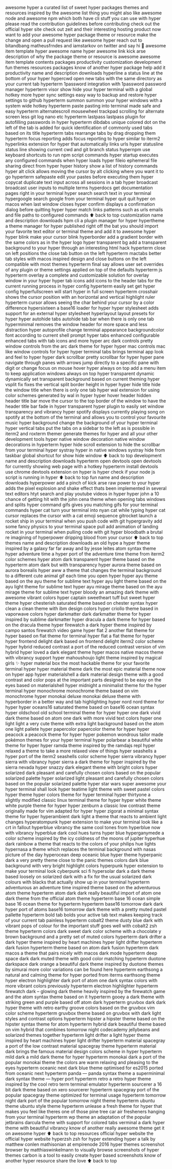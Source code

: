 awesome hyper a curated list of sweet hyper packages themes and resources inspired by the awesome list thing you might also like awesome node and awesome npm which both have cli stuff you can use with hyper please read the contribution guidelines before contributing check out the official hyper site check out zeit and their interesting hosting product now want to add your awesome hyper package theme or resource make the change and open a pull request like awesome hyper reach out to bitandbang matheusfrndes and iamstarkov on twitter and say hi 👋 awesome item template hyper awesome name hyper awesome link kick arse description of why the package theme or resource is awesome awesome item template contents packages productivity customization development fun themes resources packages know of another hyper package help add it productivity name and description downloads hyperline a status line at the bottom of your hyper hypercwd open new tabs with the same directory as your current tab hyperterm 1password integration with 1password password manager hyperterm visor show hide your hyper terminal with a global hotkey more hyper sync settings easy way to backup and restore hyper settings to github hyperterm summon summon your hyper windows with a system wide hotkey hyperterm paste pasting into terminal made safe and easy hyperterm alternatescroll mousewheel trackpad scrolling for alternate screen less git log nano etc hyperterm lastpass lastpass plugin for autofilling passwords in hyper hyperterm dibdabs unique colored dot on the left of the tab is added for quick identification of commonly used tabs based on its title hyperterm tabs rearrange tabs by drag dropping them hyperterm focus reporting adds focus reporting to hyper similar to iterm2 hyperlinks extension for hyper that automatically links urls hyper statusline status line showing current cwd and git branch status hypernpm use keyboard shortcuts to run npm script commands hyper startup executes any configured commands when hyper loads hyper fileio ephemeral file sharing direct from hyper hyper history show a list of history commands hyper alt click allows moving the cursor by alt clicking where you want it to go hyperterm safepaste edit your pastes before executing them hyper copycat duplicate text input across all sessions in a tab hyper broadcast broadcast user inputs to multiple terms hyperdocs get documentation pages right in your terminal hyper search search text in your terminal hypergoogle search google from your terminal hyper quit quit hyper on macos when last window closes hyper confirm displays a confirmation dialog before quitting hyper hyper match links patterns such as urls emails and file paths to configured commands ⬆ back to top customization name and description downloads hpm cli a plugin manager for hyper hypertheme a theme manager for hyper published right off the bat you should import your favorite text editor or terminal theme and add it to awesome hyper hyper blink make your cursor blink hyperborder add a gradient border with the same colors as in the hyper logo hyper transparent bg add a transparent background to your hyper through an interesting html hack hyperterm close on left positions the close tab button on the left hyperterm mactabs better tab styles with macos inspired design and close buttons on the left compatible with most themes hyperterm final say allows user set overrides of any plugin or theme settings applied on top of the defaults hyperterm js hyperterm overlay a complete and customizable solution for overlay window in your hyper hyper tab icons add icons to the header tabs for the current running process in hyper config hyperterm easily set get hyper config hyperfullscreen will start hyper in full screen hyperterm crosshair shows the cursor position with an horizontal and vertical highlight ruler hyperterm cursor allows seeing the char behind your cursor by a color difference hypersixteen a base16 loader for hyper hyper stylesheet adds support for an external hyper stylesheet hyperlayout layout presets for hyper hyper autohide tabs autohide tab bar when there is only one tab hyperminimal removes the window header for more space and less distraction hyper autoprofile change terminal appearance backgroundcolor font according to current shell prompt hyper tabs enhanced configurable enhanced tabs with tab icons and more hyper arc dark controls pretty window controls from the arc dark theme for hyper hyper mac controls mac like window controls for hyper hyper terminal tabs brings terminal app look and feel to hyper hyper dark scrollbar pretty scrollbar for hyper hyper pane navigate through panes with arrows jump directly to a specific pane with digit or change focus on mouse hover hyper always on top add a menu item to keep application windows always on top hyper transparent dynamic dynamically set transparent background based on current theming hyper vsplit fix fixes the vertical split border height in hyper hyper hide title hide the window title when there is only one tab hyper wal extension for using color schemes generated by wal in hyper hyper hover header hidden header title bar move the cursor to the top border of the window to have the header title bar fade in hyper transparent hyper plugin to easily set window transparency and vibrancy hyper spotify displays currently playing song on spotify at the bottom of the terminal and allows you to control your favourite music hyper background change the background of your hyper terminal hyper vertical tabs put the tabs on a sidebar to the left as is possible in iterm2 and roxterm themer generate themes for hyper and all your other development tools hyper native window decoration native window decorations in hyperterm hyper hide scroll extension to hide the scrollbar from your terminal hyper systray hyper in native windows systray hide from taskbar global shortcut for show hide window ⬆ back to top development name and description downloads hyperterm open devtools open devtools for currently showing web page with a hotkey hyperterm install devtools use chrome devtools extension on hyper is hyper check if your node js script is running in hyper ⬆ back to top fun name and description downloads hyperpower add a pinch of kick arse raw power to your hyper adds the pixel explosion and shake effect thats been implemented in several text editors htyt search and play youtube videos in hyper hyper john a 10 chance of getting hit with the john cena theme when opening tabs windows and splits hyper command gifs gives you matching gifs for your terminal commands hyper cat turn your terminal into nyan cat while typing hyper cat cursor replaces the cursor with a cat emoji sequence gitrocket launch a rocket ship in your terminal when you push code with git hypergravity add some fancy physics to your terminal space pull add animation of landing rocket in your terminal when pulling code with git hyper bloodbath a brutal re imagining of hyperpower dripping blood from your cursor ⬆ back to top themes name and description downloads an old hype a hyper theme inspired by a galaxy far far away and by jesse leites atom syntax theme hyper adventure time a hyper port of the adventure time theme from iterm2 color schemes hyper atom dark transparent hyper theme based on the hyperterm atom dark but with transparency hyper aurora theme based on aurora borealis hyper aww a theme that changes the terminal background to a different cute animal gif each time you open hyper hyper ayu theme based on the ayu theme for sublime text hyper ayu light theme based on the ayu light theme for sublime text hyper ayu mirage theme based on the ayu mirage theme for sublime text hyper bloody an amazing dark theme with awesome vibrant colors hyper captain sweetheart tuff but sweet hyper theme hyper chesterish saturated theme based on chester syntax hyper clean a clean theme with ibm design colors hyper criollo theme based in vaporwave colors hyper darkmatter dark darkmatter theme for hyper inspired by sublime darkmatter hyper dracula a dark theme for hyper based on the dracula theme hyper firewatch a dark hyper theme inspired by campo santos firewatch video game hyper flat 2 another flat theme for hyper based on flat theme for terminal hyper flat a flat theme for hyper hyper frontend delight dark based on frontend delight iterm2 color scheme hyper hybrid reduced contrast a port of the reduced contrast version of vim hybrid hyper loved a dark elegant theme hyper macos native macos theme with vibrancy support hyper mahoushoujo light theme inspired by magical girls ✨ hyper material box the most hackable theme for your favorite terminal hyper hyper material theme dark the most epic material theme now on hyper app hyper materialshell a dark material design theme with a good contrast and color pops at the important parts designed to be easy on the eyes based on materialshell hyper midnight a minimalist theme for the hyper terminal hyper monochrome monochrome theme based on vim monochrome hyper monokai deluxe monokai deluxe theme with hyperborder in a better way and tab highlighting hyper nord nord theme for hyper hyper oceans16 saturated theme based on base16 ocean syntax hyper oldschool old school terminal theme for hyper hyper one dark vivid dark theme based on atom one dark with more vivid text colors hyper one light light a very cute theme with extra light background based on the atom one light pallete hyper papercolor papercolor theme for hyper hyper peacock a peacock theme for hyper hyper pokemon wondrous tailor made pokémon themes for your hyper terminal hyper polarbear a beautiful white theme for hyper hyper ramda theme inspired by the ramdajs repl hyper relaxed a theme to take a more relaxed view of things hyper seashells a hyper port of the iterm2 seashells color scheme hyper sierra vibrancy hyper sierra with vibrancy hyper sierra a dark theme for hyper inspired by the sierra nevada hyper snazzy dark elegant theme with bright colors hyper solarized dark pleasant and carefully chosen colors based on the popular solarized palette hyper solarized light pleasant and carefully chosen colors based on the popular solarized palette hyper star wars super awesome your hyper terminal shall look hyper teatime light theme with sweet pastel colors hyper theme hyper colors theme for hyper terminal hyper thirtyone a slightly modified classic linux terminal theme for hyper hyper white theme white purple theme for hyper hyper zenburn a classic low contrast theme originally made for vim adapted for hyper hyper zigorat a minimal syntax theme for hyper hyperambient dark light a theme that reacts to ambient light changes hyperatompunk hyper extension to make your terminal look like a crt in fallout hyperblue vibrancy the same cool tones from hyperblue now with vibrancy hyperblue dark cool hues turns hyper blue hyperganymede a color scheme inspired by the icy coldness of the moons of jupiter hyperhue dark rainbow a theme that reacts to the colors of your philips hue lights hypernasa a theme which replaces the terminal background with nasas picture of the day hyperocean deep oceanic blue hyper theme hyperpanic dark a very pretty theme close to the panic themes colors dark blue background with very bright highlight colors hyperpunk hyper extension to make your terminal look cyberpunk sci fi hypersolar dark a dark theme based loosely on solarized dark with a fix for the usual solarized dark colours with blacks that actually show up in your terminal hyperterm adventurous an adventure time inspired theme based on the adventurous atom theme hyperterm atom dark dark really beautiful import of atom one dark theme from the official atom theme hyperterm base 16 ocean simple base 16 ocean theme for hyperterm hyperterm base16 tomorrow dark dark hyper port of atoms base16 tomorrow dark theme with a pretty muted pastel pallette hyperterm bold tab bolds your active tab text makes keeping track of your current tab painless hyperterm cobalt2 theme dusty blue dark with vibrant pops of colour for the important stuff goes well with cobalt2 zsh theme hyperterm colors dark sweet dark color scheme with a chocolate y brown background and a pretty set of muted colors hyperterm dark drifter a dark hyper theme inspired by heart machines hyper light drifter hyperterm dark fusion hyperterm theme based on atom dark fusion hyperterm dark macos a theme that pairs nicely with macos dark mode hyperterm deep space dark dark muted theme with good color matching hyperterm duotone darkspace dark orange a beautiful dark theme inspired by duotone themes by simurai more color variations can be found here hyperterm earthsong a natural and calming theme for hyper ported from iterms earthsong theme hyper electron highlighter dark port of atom one dark syntax colors with more vibrant colors previously hyperterm electron highlighter hyperterm firewatch dark – glowing dark theme heavily inspired by the firewatch game and the atom syntax theme based on it hyperterm gooey a dark theme with striking green and purple based off atom dark hyperterm gruvbox dark dark hyper theme with retro earthy groove colors based on the gruvbox vim color scheme hyperterm gruvbox theme based on gruvbox with dark light styles and contrast options hyperterm hipster a hipster theme based on the hipster syntax theme for atom hyperterm hybrid dark beautiful theme based on vim hybrid that combines tomorrow night codecademy jellybeans and solarized themes together hyperterm light drifter a light hyper theme inspired by heart machines hyper light drifter hyperterm material spacegray a port of the low contrast material spacegray theme hyperterm material dark brings the famous material design colors scheme in hyper hyperterm mild dark a mild dark theme for hyper hyperterm monokai dark a port of the popular monokai theme the colors are warm relaxing and pleasing to the eyes hyperterm oceanic next dark blue theme optimised for es2015 ported from oceanic next hyperterm panda — panda syntax theme a superminimal dark syntax theme — hyper port hyperterm retro a retro hyper theme inspired by the cool retro term terminal emulator hyperterm sourcerer a 16 bit dark theme based on xero sourcerer hyperterm spacegray port of the popular spacegray theme optimized for terminal usage hyperterm tomorrow night dark port of the popular tomorrow night theme hyperterm ubuntu theme ubuntu style theme hyperterm unlease a fresh theme for hyper that makes you feel like theres one of those pine tree car air fresheners hanging from your terminal hyperterm wp theme an adaptation of the popular jetbrains darcula theme with support for colored tabs verminal a dark hyper theme with beautiful vibrancy know of another really awesome theme get it on awesome hyper ⬆ back to top resources official hyper website the official hyper website hyperzsh zsh for hyper extending hyper a talk by matthew conlen mathisonian at empirenode 2016 hyper themes screenshot browser by matthiaswinkelmann to visually browse screenshots of hyper themes carbon is a tool to easily create hyper based screenshots know of another hyper resource share the love ⬆ back to top